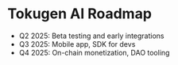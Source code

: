 # Tokugen AI Roadmap

- Q2 2025: Beta testing and early integrations
- Q3 2025: Mobile app, SDK for devs
- Q4 2025: On-chain monetization, DAO tooling

